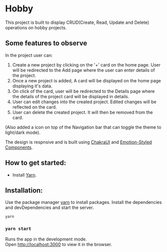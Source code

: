 # Hobby

This project is built to display CRUD(Create, Read, Update and Delete) operations on hobby projects.

## Some features to observe

In the project user can:
1. Create a new project by clicking on the '+' card on the home page. User will be redirected to the Add page where the user can enter details of the project.
2. Once a new project is added, A card will be displayed on the home page displaying it's data.
3. On click of the card, user will be redirected to the Details page where the details of the project card will be displayed in details.
4. User can edit changes into the created project. Edited changes will be reflected on the card.
5. User can delete the created project. It will then be removed from the card.

(Also added a icon on top of the Navigation bar that can toggle the theme to light/dark mode).

The design is respnsive and is built using [ChakraUI](https://chakra-ui.com/) and [Emotion-Styled Components](https://emotion.sh/docs/styled).

## How to get started:
- Install [Yarn](https://yarnpkg.com/).


## Installation:

Use the package manager [yarn](https://yarnpkg.com/) to install packages.
Install the dependencies and devDependencies and start the server.

```bash
yarn
```

### `yarn start`

Runs the app in the development mode.\
Open [http://localhost:3000](http://localhost:3000) to view it in the browser.
